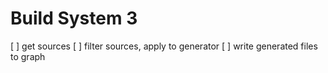 # Build System 3

[ ] get sources
[ ] filter sources, apply to generator
[ ] write generated files to graph